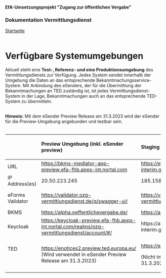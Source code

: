 **EfA-Umsetzungsprojekt "Zugang zur öffentlichen Vergabe"**
### Dokumentation Vermittlungsdienst
[Startseite](Readme.md)
<br><br>

# Verfügbare Systemumgebungen
Aktuell steht eine **Test-, Referenz- und eine Produktionsumgebung** des Vermittlungsdiensts zur Verfügung. Jedes System sendet innerhalb der Umgebung die Daten an
das entsprechende Bekanntmachungsservice-System. Mit Anbindung des eSenders, der für die Übermittlung der Bekanntmachungen an TED zuständig ist, ist jedes
Vermittlungsdienst-System in der Lage, Bekanntmachungen auch an das entsprechende TED-System zu übermitteln.
<br><br>

**Hinweis:** Mit dem eSender Preview Release am 31.3.2023 wird der eSender für die Preview-Umgebung angebunden und testbar sein.
<br><br>

<table class="wrapped">
  <colgroup>
    <col/>
    <col/>
    <col/>
    <col/>
  </colgroup>
  <thead>
    <tr>
      <th style="text-align: left;">
        <br/>
      </th>
      <th style="text-align: left;">
        <p>Preview Umgebung (inkl. eSender preview)</p>
      </th>
      <th style="text-align: left;">
        <p>Staging Umgebung </p>
      </th>
      <th style="text-align: left;">
        <p>Production Umgebung </p>
      </th>
    </tr>
  </thead>
  <tbody>
    <tr>
      <td style="text-align: left;">URL</td>
      <td style="text-align: left;">
        <a class="external-link" href="https://bkms-mediator-app-preview.efa-fhb.apps-int.nortal.com/" rel="nofollow">https://bkms-mediator-app-preview.efa-fhb.apps-int.nortal.com</a>
      </td>
      <td style="text-align: left;">
        <a class="external-link" href="https://evergabe-staging.hb-interim.gisa.de/" rel="nofollow">https://evergabe-staging.hb-interim.gisa.de</a>
      </td>
      <td style="text-align: left;">
        <a class="external-link" href="https://ozg-vermittlungsdienst.de/" rel="nofollow">https://ozg-vermittlungsd</a>
        <a class="external-link" href="https://ozg-vermittlungsdienst.de/" rel="nofollow">ienst.de/</a>
      </td>
    </tr>
    <tr>
      <td style="text-align: left;">IP Address(es)</td>
      <td style="text-align: left;">20.50.223.245</td>
      <td style="text-align: left;">185.158.224.40</td>
      <td style="text-align: left;">185.158.224.47 + 185.158.224.58</td>
    </tr>
    <tr>
      <td style="text-align: left;">eForms Validator</td>
      <td style="text-align: left;">
        <a href="https://validator.ozg-vermittlungsdienst.de/q/swagger-ui/">https://validator.ozg-vermittlungsdienst.de/q/swagger-ui/</a>
      </td>
      <td style="text-align: left;">
        <a href="https://validator.ozg-vermittlungsdienst.de/q/swagger-ui/">https://validator.ozg-vermittlungsdienst.de/q/swagger-ui/</a>
      </td>
      <td style="text-align: left;">
        <a href="https://validator.ozg-vermittlungsdienst.de/q/swagger-ui/">https://validator.ozg-vermittlungsdienst.de/q/swagger-ui/</a>
      </td>
    </tr>
    <tr>
      <td style="text-align: left;">BKMS</td>
      <td style="text-align: left;">
        <a href="https://alpha.oeffentlichevergabe.de/" rel="nofollow">https://alpha.oeffentlichevergabe.de/</a>
      </td>
      <td style="text-align: left;">
        <a class="external-link" href="https://alpha.oeffentlichevergabe.de/" rel="nofollow">https://alpha.oeffentlichevergabe.de/</a>
      </td>
      <td style="text-align: left;">
        <a class="external-link" href="https://www.oeffentlichevergabe.de/" rel="nofollow">https://www.oeffentlichevergabe.de/</a>
      </td>
    </tr>
    <tr>
      <td style="text-align: left;">
        <p>Keycloak</p>
      </td>
      <td style="text-align: left;">
        <a href="https://keycloak-preview.efa-fhb.apps-int.nortal.com/realms/ozg-vermittlungsdienst/account/#/" rel="nofollow">https://keycloak-preview.efa-fhb.apps-int.nortal.com/realms/ozg-vermittlungsdienst/account/#/</a>
        <span style="color: rgb(23,43,77);">
          <span> </span>
        </span>
      </td>
      <td style="text-align: left;">
        <a href="https://auth-evergabe-staging.hb-interim.gisa.de/" rel="nofollow" style="text-decoration: inherit;text-align: left;">https://auth-evergabe-staging.hb-interim.gisa.de/</a>
      </td>
      <td style="text-align: left;">
        <p>-</p>
      </td>
    </tr>
    <tr>
      <td style="text-align: left;">
        <p>TED</p>
        <p>
          <br/>
        </p>
      </td>
      <td style="text-align: left;">
        <a class="external-link" href="https://enotices2.preview.ted.europa.eu/esenders/webjars/swagger-ui/index.html#/" rel="nofollow">https://enotices2.preview.ted.europa.eu/</a>
        <br/>(Wird verwendet in eSender Preview Release am 31.3.2023)</td>
      <td style="text-align: left;">
        <p>
          <a class="external-link" href="https://enotices2.preview.ted.europa.eu/esenders/webjars/swagger-ui/index.html#/" rel="nofollow">https://enotices2.preview.ted.europa.eu/</a>
        </p>
        <p>(Nicht im eSender Preview Release am 31.3.2023 enthalten)</p>
      </td>
      <td style="text-align: left;">
        <p>
          <a class="external-link" href="https://enotices2.preview.ted.europa.eu/esenders/webjars/swagger-ui/index.html#/" rel="nofollow">https://enotices2.ted.europa.eu/</a>
        </p>
        <p>(Nicht im eSender Preview Release am 31.3.2023 enthalten)</p>
      </td>
    </tr>
  </tbody>
</table>